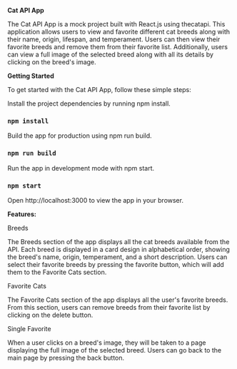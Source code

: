 **Cat API App**


The Cat API App is a mock project built with React.js using thecatapi. This application allows users to view and favorite different cat breeds along with their name, origin, lifespan, and temperament. Users can then view their favorite breeds and remove them from their favorite list. Additionally, users can view a full image of the selected breed along with all its details by clicking on the breed's image.



**Getting Started**


To get started with the Cat API App, follow these simple steps:

Install the project dependencies by running npm install.
### `npm install`

Build the app for production using npm run build.
### `npm run build`

Run the app in development mode with npm start.
### `npm start`

Open http://localhost:3000 to view the app in your browser.



**Features:**



Breeds

The Breeds section of the app displays all the cat breeds available from the API. Each breed is displayed in a card design in alphabetical order, showing the breed's name, origin, temperament, and a short description. Users can select their favorite breeds by pressing the favorite button, which will add them to the Favorite Cats section.


Favorite Cats

The Favorite Cats section of the app displays all the user's favorite breeds. From this section, users can remove breeds from their favorite list by clicking on the delete button.


Single Favorite

When a user clicks on a breed's image, they will be taken to a page displaying the full image of the selected breed. Users can go back to the main page by pressing the back button.
